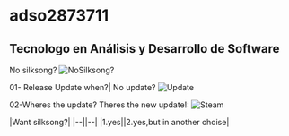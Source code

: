 # adso2873711
## Tecnologo en Análisis y Desarrollo de Software

No silksong?
![NoSilksong?](https://i.redd.it/my-epic-hollow-knight-meme-drawings-v0-fs2n3hgc24pa1.png?width=1300&format=png&auto=webp&s=39feb52bba2cbc7a2c381589c78fc3aa828eb4f8)




01- Release Update when?| No update?
 ![Update](https://i.imgflip.com/6ffaji.jpg)


02-Wheres the update? Theres the new update!:
![Steam](https://pbs.twimg.com/media/EXqYpbnU0AE5wbQ.jpg:large)

|Want silksong?|
|--||--|
|1.yes||2.yes,but in another choise|

